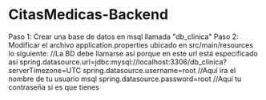 # CitasMedicas-Backend

Paso 1: Crear una base de datos en msql llamada "db_clinica"
Paso 2: Modificar el archivo application.properties ubicado en src/main/resources lo siguiente:
//La BD debe llamarse así porque en este url está especificado así
spring.datasource.url=jdbc:mysql://localhost:3306/db_clinica?serverTimezone=UTC
spring.datasource.username=root     //Aquí ira el nombre de tu usuario msql
spring.datasource.password=root     //Aquí tu contraseña si es que tienes
